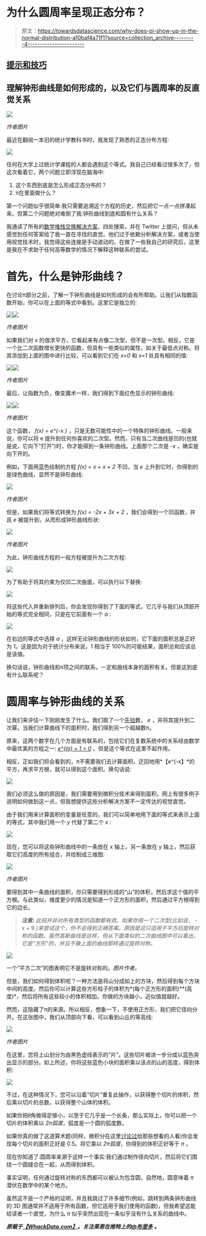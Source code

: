 # 为什么圆周率呈现正态分布？

> 原文：<https://towardsdatascience.com/why-does-pi-show-up-in-the-normal-distribution-a10baf4a71f1?source=collection_archive---------4----------------------->

## [提示和技巧](https://towardsdatascience.com/tagged/tips-and-tricks)

## 理解钟形曲线是如何形成的，以及它们与圆周率的反直觉关系

![](img/f0663ea51ac334ade796052dceea85a1.png)

*作者图片*

最近在翻阅一本旧的统计学教科书时，我发现了熟悉的正态分布方程:

![](img/ef078b271a3e4869c88864d639c88e39.png)

任何在大学上过统计学课程的人都会遇到这个等式。我自己已经看过很多次了，但这次看着它，两个问题立即浮现在脑海中:

1.  这个东西到底是怎么形成正态分布的？
2.  π在里面做什么？

第一个问题似乎很简单:我只需要追溯这个方程的历史，然后把它一点一点拼凑起来。但第二个问题绝对难倒了我:钟形曲线到底和圆有什么关系？

我通读了所有的[数学堆栈交换解决方案](https://math.stackexchange.com/q/28558/424609)，四处搜索，并在 Twitter 上提问，但从未感觉到任何答案给了我一直在寻找的直觉。他们过于依赖分析解决方案，或者当使用视觉技术时，我觉得这些连接是手动波动的。在做了一些我自己的研究后，这里是我在不求助于任何高等数学的情况下解释这种联系的尝试。

# 首先，什么是钟形曲线？

在讨论π部分之前，了解一下钟形曲线是如何形成的会有所帮助。让我们从指数函数开始，你可以在上面的等式中看到。这里它是独立的:

![](img/038b799c613c993d04de4935086ad2c8.png)![](img/396207b8e001e82058a9c6d8630bff2a.png)

*作者图片*

如果我们对 x 的值求平方，它看起来有点像二次型，但不是一次型。相反，它是一个比二次函数增长更快的函数，但具有一些类似的属性，如关于最低点对称。将其添加到上面的图中进行比较，可以看到它们在 *x=0* 和 *x=1* 处具有相同的值:

![](img/caf9a37724b608bade578f638c255d08.png)![](img/d4ed5665cd4f58063ee44f1e49add892.png)

*作者图片*

最后，让指数为负，像变魔术一样，我们得到下面红色显示的钟形曲线:

![](img/d83ead56bef93d583bbd6b1bcb293b70.png)![](img/f4c96b233b7b2ad46371c3591d12e674.png)

*作者图片*

这个函数， *f(x) = e^{-x }* ，只是无数可能性中的一个特殊的钟形曲线。一般来说，你可以将 e 提升到任何你喜欢的二次型。然而，只有当二次曲线是凹的(也就是说，它向下“打开”)时，你才能得到一条钟形曲线。上面那个二次是 *-x* ，确实是向下开的。

例如，下面用蓝色绘制的方程 *f(x) = x + x + 2* 不凹，当 *e* 上升到它时，你得到的是绿色曲线，显然不是钟形曲线:

![](img/15a99110fe569b96165a641c4cda23cf.png)

*作者图片*

但是，如果我们将等式转换为 *f(x) = -2x + 3x + 2* ，我们会得到一个凹函数，并且 *e* 被提升到，从而形成钟形曲线形状:

![](img/62ef1404f72bc24f38ee348f1aa8a7bf.png)

*作者图片*

为此，钟形曲线方程的一般方程被提升为二次方程:

![](img/8a802def410d3463242502df62808b07.png)

为了有助于将其约束为仅凹二次曲面，可以执行以下替换:

![](img/2c10e28530b4defdda0ce651fb562110.png)

将这些代入并重新排列后，你会发现你得到了下面的等式，它几乎与我们从顶部开始的等式完全相同，只是在它前面有一个 *a* :

![](img/5152a54950689a0d82b1b2466fdad90a.png)

在右边的等式中选择 *a* ，这样无论钟形曲线的形状如何，它下面的面积总是正好为 1。这是因为对于统计分布来说，1 相当于 100%的可能结果，面积总和应该总是该值。

换句话说，钟形曲线和π项之间的联系，一定和曲线本身的面积有关。但是这到底有什么联系呢？

# 圆周率与钟形曲线的关系

让我们来评估一下刚刚发生了什么。我们取了一个[先验](https://en.wikipedia.org/wiki/Transcendental_number)数， *e* ，并将其提升到二次幂。当我们计算曲线下的面积时，我们得到另一个超越数π。

原来，这两个数字在几个方面是有联系的，包括它们在复数系统中的关系经由数学中最优美的方程之一: [*e^{iπ} + 1 = 0*](https://en.wikipedia.org/wiki/Euler%27s_formula) 。但是这个等式在这里不起作用。

相反，正如我们将会看到的，π不需要我们去计算面积。迂回地用*【e^{-x】*的平方，再求平方根，就可以得到这个面积。换句话说:

![](img/5fe6abafc981a2739b5ff0443540a60a.png)

我们必须这么做的原因是，我们需要用到微积分技术来得到面积。网上有很多例子说明如何做到这一点，但我想提供这些分析解决方案不一定传达的视觉直觉。

由于我们用来计算面积的变量是任意的，我们可以简单地用下面的等式来表示上面的等式，其中我们用一个 *y* 代替了第二个 *x* :

![](img/fd069b333cdf58b160763a7ccfe7df68.png)

现在，您可以将这些钟形曲线中的一条放在 x 轴上，另一条放在 y 轴上，然后获取它们高度的所有组合，并绘制成三维图:

![](img/af4dcb23ae7085756a3c2bdc8860d06a.png)

*作者图片*

要得到其中一条曲线的面积，你只需要得到形成的“山”的体积，然后求这个值的平方根。与此类似，维度更少的情况是知道一个正方形的面积，然后通过平方根得到它的边长。

> ***注意:*** *此招并非对所有类型的函数都有效。如果你用一个二次型(比如说，* -x + 9 *)来尝试这个，你不会得到正确答案。原因是这只适用于平方后旋转对称的函数。虽然高斯曲线是这样，但从下面类似的二次曲线图中可以看出，它是“方形”的，并且不像上面的曲线那样通过旋转对称。*

![](img/58f9a8f94d9efdc265a9834f8442d77d.png)

一个“平方二次”的图表明它不是旋转对称的。*图片作者。*

但是，我们如何得到体积呢？一种方法是将山分成如上的方块，然后得到每个方块中间的高度。然后你可以计算这些方形柱子的体积为*(每个正方形的面积)**(高度)*，然后将所有这些较小的体积相加。你做的方块越小，近似值就越好。

然而，这隐藏了π的来源。所以相反，想象一下，不使用正方形，我们把它径向分开。在这张图中，我们从顶部向下看，可以看到山丘的等高线:

![](img/de3a54d97af376a9973e315d3ec896ca.png)

*作者图片*

在这里，您将上山划分为由黑色虚线表示的“片”。这些切片被进一步分成以蓝色突出显示的部分。如上所述，你将这些蓝色小块的面积乘以该点的山的高度，得到体积:

![](img/6685f97193051830fd9cc2e84732d887.png)

不过，在这种情况下，您可以沿着“切片”重复此操作，以获得整个切片的体积，然后乘以切片的总数，以获得整个山体的体积。

如果你把𝜃角做得足够小，以至于它几乎是一个长条，那么实际上，你可以把一个切片的体积乘以 *2π弧度*，弧度是一个圆的弧度数。

如果你真的做了这道算术题(同样，微积分在这里[讨论过](https://en.wikipedia.org/wiki/Gaussian_integral#By_polar_coordinates)给那些想看的人看)你会发现每个切片的面积正好是 0.5。将它乘以 *2π弧度*，你得到的体积正好等于 *π* 。

现在你知道了:圆周率来源于这样一个事实:我们通过制作径向切片，然后将它们围绕一个圆缝合在一起，从而得到体积。

事实证明，任何通过旋转对称的东西都可以被认为包含圆，自然地，圆意味着 *π* 潜伏在数学中的某个地方。

虽然这不是一个严格的证明，并且我跳过了许多细节(例如，跳转到两条钟形曲线的 3D 图通常并不适用于所有函数，但它适用于我们使用的函数)，但我希望这能给读者一个直觉，为什么 *π* 似乎突然出现在一条似乎没有什么关系的曲线中。

***原载于***[***【WhackData.com】***](https://www.whackdata.com/2021/12/06/why-pi-gaussian-normal-equation/)***。关注莱恩在推特上的***[***@布里多***](https://twitter.com/Brideau) ***。***